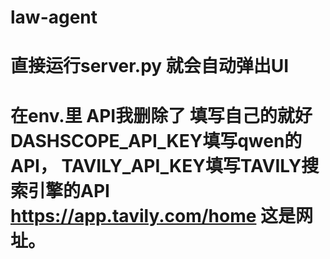 # law-agent
# 直接运行server.py 就会自动弹出UI
# 在env.里 API我删除了 填写自己的就好 DASHSCOPE_API_KEY填写qwen的API，  TAVILY_API_KEY填写TAVILY搜索引擎的API  https://app.tavily.com/home 这是网址。
